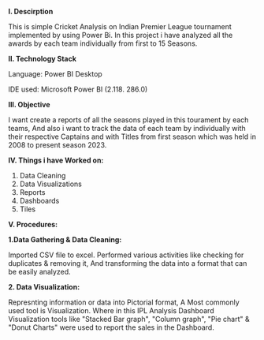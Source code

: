 
**I. Descirption**

This is simple Cricket Analysis on Indian Premier League tournament implemented by using Power Bi. In this project i have analyzed all the awards
by each team individually from first to 15 Seasons.

**II. Technology Stack**

Language: Power BI Desktop

IDE used: Microsoft Power BI (2.118. 286.0)


**III. Objective**

I want create a reports of all the seasons played in this tourament by each teams, And also i want to track the data of each team by individually 
with their respective Captains and with Titles from first season which was held in 2008 to present season 2023.


**IV. Things i have Worked on:**

1. Data Cleaning
2. Data Visualizations
3. Reports
4. Dashboards
5. Tiles

**V. Procedures:**

**1.Data Gathering & Data Cleaning:**

Imported CSV file to excel. Performed various activities like checking for duplicates & removing it,
And transforming the data into a format that can be easily analyzed.

**2. Data Visualization:**

Represnting information or data into Pictorial format, A Most commonly used tool is Visualization. Where in this IPL Analysis
Dashboard Visualization tools like "Stacked Bar graph", "Column graph", "Pie chart" & "Donut Charts" were used to report
the sales in the Dashboard.






